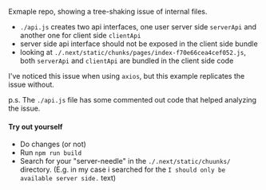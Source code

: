 Exmaple repo, showing a tree-shaking issue of internal files.

- `./api.js` creates two api interfaces, one user server side `serverApi` and another one for client side `clientApi`
- server side api interface should not be exposed in the client side bundle
- looking at `./.next/static/chunks/pages/index-f70e66cea4cef052.js`, both `serverApi` and `clientApi` are bundled in the client side code

I've noticed this issue when using `axios`, but this example replicates the issue without.

p.s. The `./api.js` file has some commented out code that helped analyzing the issue.


#### Try out yourself
- Do changes (or not)
- Run `npm run build`
- Search for your "server-needle" in the `./.next/static/chuunks/` directory. (E.g. in my case i searched for the `I should only be available server side.` text)